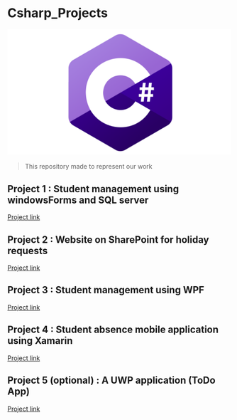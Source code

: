 # Csharp_Projects

![C-Sharp](C-Sharp.png)
>This repository made to represent our work

## Project 1 : **Student management using windowsForms and SQL server**

<a href="https://github.com/TazribineHassan/GestionDesEtudiants" target="_blank">Project link</a>

## Project 2 : **Website on SharePoint for holiday requests**

<a href="https://univcadiayyad.sharepoint.com/sites/ENSASEspacedepersonnels" target="_blank">Project link</a>

## Project 3 : **Student management using WPF**

<a href="https://github.com/saadrds/StudentManagerWPF" target="_blank">Project link</a>

## Project 4 : **Student absence mobile application using Xamarin**

<a href="https://github.com/zirax007/XamarinProjetct" target="_blank">Project link</a>

## Project 5 (optional) : **A UWP application (ToDo App)**

<a href="https://github.com/17Pixelz/ToDo-UWP" target="_blank">Project link</a>

